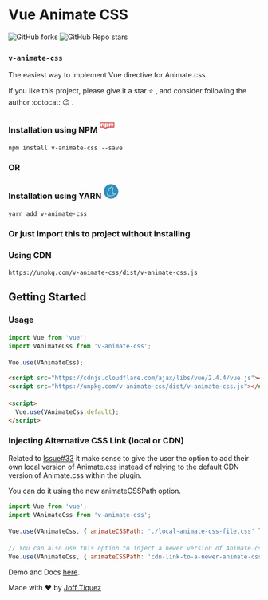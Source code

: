 # **Vue Animate CSS**

![GitHub forks](https://img.shields.io/github/forks/ossphilippines/v-animate-css?style=for-the-badge) ![GitHub Repo stars](https://img.shields.io/github/stars/ossphilippines/v-animate-css?style=for-the-badge)

### `v-animate-css`

The easiest way to implement Vue directive for Animate.css 

If you like this project, please give it a star :star: , and consider following the author :octocat: :wink: .

### Installation using **NPM** <img src="https://raw.githubusercontent.com/devicons/devicon/master/icons/npm/npm-original-wordmark.svg" width="30" height="30">

```shell
npm install v-animate-css --save
```

### OR

### Installation using **YARN** <img src="https://raw.githubusercontent.com/devicons/devicon/master/icons/yarn/yarn-original.svg" width="30" height="30">

```shell
yarn add v-animate-css
```

### Or just **import** this to project without installing


### Using **CDN** 

```script
https://unpkg.com/v-animate-css/dist/v-animate-css.js
```

## **Getting Started**

### **Usage**

```javascript
import Vue from 'vue';
import VAnimateCss from 'v-animate-css';

Vue.use(VAnimateCss);
```

```html
<script src="https://cdnjs.cloudflare.com/ajax/libs/vue/2.4.4/vue.js"></script>
<script src="https://unpkg.com/v-animate-css/dist/v-animate-css.js"></script>

<script>
  Vue.use(VAnimateCss.default);
</script>
```

### **Injecting Alternative CSS Link (local or CDN)**

Related to [Issue#33](https://github.com/OSSPhilippines/v-animate-css/issues/33) it make sense to give the user the option to add their own local version of Animate.css instead of relying to the default CDN version of Animate.css within the plugin.

You can do it using the new animateCSSPath option.

```js
import Vue from 'vue';
import VAnimateCss from 'v-animate-css';

Vue.use(VAnimateCss, { animateCSSPath: './local-animate-css-file.css' });

// You can also use this option to inject a newer version of Animate.css
Vue.use(VAnimateCss, { animateCSSPath: 'cdn-link-to-a-newer-animate-css-version' });
```

Demo and Docs [here](https://ossphilippines.github.io/v-animate-css/). 

Made with :heart: by [Joff Tiquez](https://github.com/jofftiquez)
